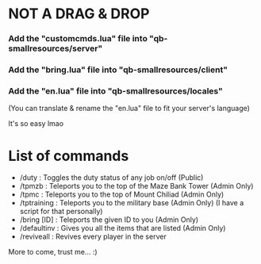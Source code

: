 # NOT A DRAG & DROP
### Add the "customcmds.lua" file into "qb-smallresources/server"
### Add the "bring.lua" file into "qb-smallresources/client"
### Add the "en.lua" file into "qb-smallresources/locales"
(You can translate & rename the "en.lua" file to fit your server's language)

It's so easy lmao

# List of commands
- /duty : Toggles the duty status of any job on/off (Public)
- /tpmzb : Teleports you to the top of the Maze Bank Tower (Admin Only)
- /tpmc : Teleports you to the top of Mount Chiliad (Admin Only)
- /tptraining : Teleports you to the military base (Admin Only) (I have a script for that personally)
- /bring [ID] : Teleports the given ID to you (Admin Only)
- /defaultinv : Gives you all the items that are listed (Admin Only)
- /reviveall : Revives every player in the server

More to come, trust me... :)
